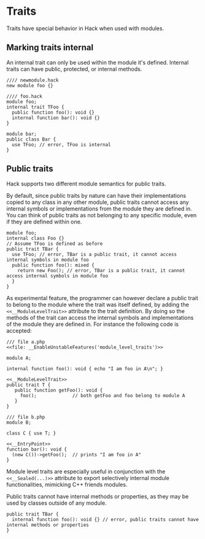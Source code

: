 # Traits

Traits have special behavior in Hack when used with modules.

## Marking traits internal
An internal trait can only be used within the module it's defined. Internal traits can have public, protected, or internal methods.

```hack
//// newmodule.hack
new module foo {}

//// foo.hack
module foo;
internal trait TFoo {
  public function foo(): void {}
  internal function bar(): void {}
}
```

```hack no-extract
module bar;
public class Bar {
  use TFoo; // error, TFoo is internal
}
```

## Public traits

Hack supports two different module semantics for public traits.

By default, since public traits by nature can have their implementations copied to any class in any other module, public traits cannot access any internal symbols or implementations from the module they are defined in. You can think of public traits as not belonging to any specific module, even if they are defined within one.

```hack no-extract
module foo;
internal class Foo {}
// Assume TFoo is defined as before
public trait TBar {
  use TFoo; // error, TBar is a public trait, it cannot access internal symbols in module foo
  public function foo(): mixed {
    return new Foo(); // error, TBar is a public trait, it cannot access internal symbols in module foo
  }
}
```

As experimental feature, the programmer can however declare a public trait to belong to the module where the trait was itself defined, by adding the `<<__ModuleLevelTrait>>` attribute to the trait definition.  By doing so the methods of the trait can access the internal symbols and implementations of the module they are defined in.  For instance the following code is accepted:

```hack no-extract
/// file a.php
<<file: __EnableUnstableFeatures('module_level_traits')>>

module A;

internal function foo(): void { echo "I am foo in A\n"; }

<<__ModuleLevelTrait>>
public trait T {
   public function getFoo(): void {
     foo();             // both getFoo and foo belong to module A
   }
}

/// file b.php
module B;

class C { use T; }

<<__EntryPoint>>
function bar(): void {
  (new C())->getFoo();  // prints "I am foo in A"
}
```

Module level traits are especially useful in conjunction with the `<<__Sealed(...)>>` attribute to export selectively internal module functionalities, mimicking C++ friends modules.


Public traits cannot have internal methods or properties, as they may be used by classes outside of any module.

```hack no-extract
public trait TBar {
  internal function foo(): void {} // error, public traits cannot have internal methods or properties
}
```
